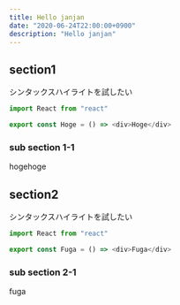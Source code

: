 ```yaml
---
title: Hello janjan
date: "2020-06-24T22:00:00+0900"
description: "Hello janjan"
---
```


## section1

シンタックスハイライトを試したい

```js
import React from "react"

export const Hoge = () => <div>Hoge</div>
```

### sub section 1-1

hogehoge

## section2

シンタックスハイライトを試したい

```js
import React from "react"

export const Fuga = () => <div>Fuga</div>
```

### sub section 2-1

fuga
